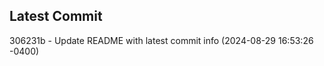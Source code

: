 
## Latest Commit
306231b - Update README with latest commit info (2024-08-29 16:53:26 -0400) <Yunxi-Zhou>
